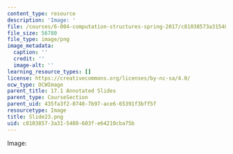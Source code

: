 ```yaml
---
content_type: resource
description: 'Image: '
file: /courses/6-004-computation-structures-spring-2017/c81038573a315480603fe64210cba75b_Slide23.png
file_size: 56780
file_type: image/png
image_metadata:
  caption: ''
  credit: ''
  image-alt: ''
learning_resource_types: []
license: https://creativecommons.org/licenses/by-nc-sa/4.0/
ocw_type: OCWImage
parent_title: 17.1 Annotated Slides
parent_type: CourseSection
parent_uid: 435fa3f2-0748-7b97-ace6-65391f3bff5f
resourcetype: Image
title: Slide23.png
uid: c8103857-3a31-5480-603f-e64210cba75b
---
```

Image: 